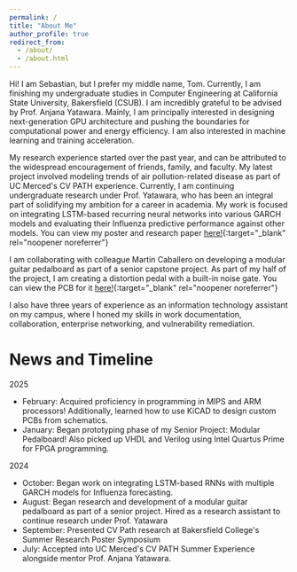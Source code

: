 ```yaml
---
permalink: /
title: "About Me"
author_profile: true
redirect_from: 
  - /about/
  - /about.html
---
```


Hi! I am Sebastian, but I prefer my middle name, Tom. Currently, I am finishing my undergraduate studies in Computer Engineering at California State University, Bakersfield (CSUB). I am incredibly grateful to be advised by Prof. Anjana Yatawara. Mainly, I am principally interested in designing next-generation GPU architecture and pushing the boundaries for computational power and energy efficiency. I am also interested in machine learning and training acceleration. 

My research experience started over the past year, and can be attributed to the widespread encouragement of friends, family, and faculty. My latest project involved modeling trends of air pollution-related disease as part of UC Merced's CV PATH experience. Currently, I am continuing undergraduate research under Prof. Yatawara, who has been an integral part of solidifying my ambition for a career in academia. My work is focused on integrating LSTM-based recurring neural networks into various GARCH models and evaluating their Influenza predictive performance against other models. You can view my poster and research paper [here!](https://tomregpala.github.io/portfolio/portfolio-2/){:target="_blank" rel="noopener noreferrer"}

I am collaborating with colleague Martin Caballero on developing a modular guitar pedalboard as part of a senior capstone project. As part of my half of the project, I am creating a distortion pedal with a built-in noise gate. You can view the PCB for it [here!](https://tomregpala.github.io/portfolio/portfolio-2/){:target="_blank" rel="noopener noreferrer"}

I also have three years of experience as an information technology assistant on my campus, where I honed my skills in work documentation, collaboration, enterprise networking, and vulnerability remediation. 

News and Timeline
======
2025
  - February: Acquired proficiency in programming in MIPS and ARM processors! Additionally, learned how to use KiCAD to design custom PCBs from schematics.
  - January: Began prototyping phase of my Senior Project: Modular Pedalboard! Also picked up VHDL and Verilog using Intel Quartus Prime for FPGA programming.

2024
  - October: Began work on integrating LSTM-based RNNs with multiple GARCH models for Influenza forecasting.
  - August: Began research and development of a modular guitar pedalboard as part of a senior project. Hired as a research assistant to continue research under Prof. Yatawara
  - September: Presented CV Path research at Bakersfield College's Summer Research Poster Symposium
  - July: Accepted into UC Merced's CV PATH Summer Experience alongside mentor Prof. Anjana Yatawara.
